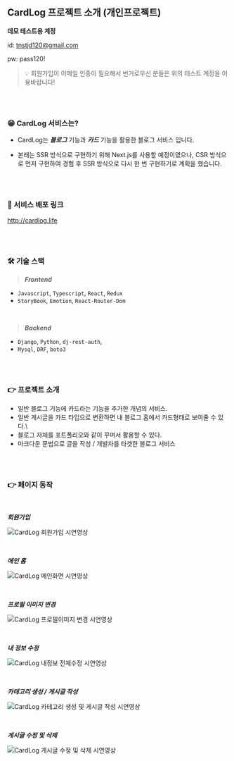 ## CardLog 프로젝트 소개 (개인프로젝트)

**데모 테스트용 계정**

id: tnstjd120@gmail.com

pw: pass120!

> 💡 회원가입이 이메일 인증이 필요해서 번거로우신 분들은 위의 테스트 계정을 이용바랍니다!

<br />
<br />

### 😁 CardLog 서비스는?

- CardLog는 **_블로그_** 기능과 **_카드_** 기능을 활용한 블로그 서비스 입니다.

- 본래는 SSR 방식으로 구현하기 위해 Next.js를 사용할 예정이였으나, CSR 방식으로 먼저 구현하여 경험 후 SSR 방식으로 다시 한 번 구현하기로 계획을 했습니다.

<br />
<br />

### 🚀 서비스 배포 링크

http://cardlog.life

<br />
<br />

### 🛠️ 기술 스택

> **_Frontend_**

- `Javascript`, `Typescript`, `React`, `Redux`
- `StoryBook`, `Emotion`, `React-Router-Dom`

<br />

> **_Backend_**

- `Django`, `Python`, `dj-rest-auth`,
- `Mysql`, `DRF`, `boto3`

<br />
<br />

### 👉 프로젝트 소개

- 일반 블로그 기능에 카드라는 기능을 추가한 개념의 서비스.
- 일반 게시글을 카드 타입으로 변환하면 내 블로그 홈에서 카드형태로 보여줄 수 있다.\
- 블로그 자체를 포트폴리오와 같이 꾸며서 활용할 수 있다.
- 마크다운 문법으로 글을 작성 / 개발자를 타겟한 블로그 서비스

<br />
<br />

### 👉 페이지 동작

<br>

**_회원가입_**

![CardLog 회원가입 시연영상](https://user-images.githubusercontent.com/67936051/229964169-17452754-b445-44dd-b0f8-a2192c134809.gif)

<br>

**_메인 홈_**

![CardLog 메인화면 시연영상](https://user-images.githubusercontent.com/67936051/229964802-722471fe-f470-4c64-aa84-bfab918eb9d8.gif)

<br>

**_프로필 이미지 변경_**

![CardLog 프로필이미지 변경 시연영상](https://user-images.githubusercontent.com/67936051/229964900-9722f902-a01a-4a09-bcf2-dbeb544ccb01.gif)

<br>

**_내 정보 수정_**

![CardLog 내정보 전체수정 시연영상](https://user-images.githubusercontent.com/67936051/229964992-a9a2d538-dc99-4a23-bbc0-c8444f0c25d1.gif)

<br>

**_카테고리 생성 / 게시글 작성_**

![CardLog 카테고리 생성 및 게시글 작성 시연영상](https://user-images.githubusercontent.com/67936051/229965532-3416e0f9-4bc5-4b88-971c-5535e8810646.gif)

<br>

**_게시글 수정 및 삭제_**

![CardLog 게시글 수정 및 삭제 시연영상](https://user-images.githubusercontent.com/67936051/229965555-eecf65b6-d0c9-4dcb-a33e-d65a995f7b30.gif)
